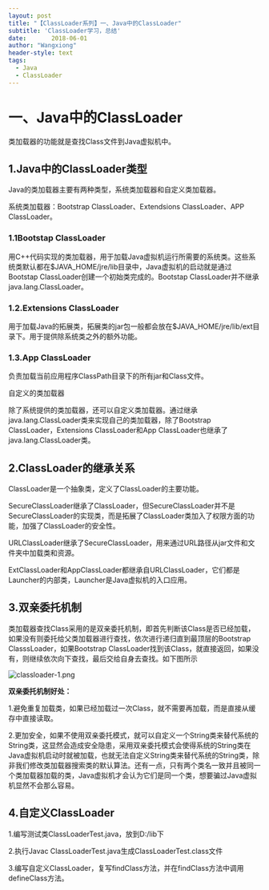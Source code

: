 ```yaml
---
layout: post
title: "【ClassLoader系列】一、Java中的ClassLoader"
subtitle: 'ClassLoader学习，总结'
date:       2018-06-01
author: "Wangxiong"
header-style: text
tags:
  - Java
  - ClassLoader
---
```


# 一、Java中的ClassLoader

类加载器的功能就是查找Class文件到Java虚拟机中。

## 1.Java中的ClassLoader类型

Java的类加载器主要有两种类型，系统类加载器和自定义类加载器。

系统类加载器：Bootstrap ClassLoader、Extendsions ClassLoader、APP ClassLoader。

### 1.1Bootstap ClassLoader

用C++代码实现的类加载器，用于加载Java虚拟机运行所需要的系统类。这些系统类默认都在$JAVA_HOME/jre/lib目录中，Java虚拟机的启动就是通过Bootstap ClassLoader创建一个初始类完成的。Bootstap ClassLoader并不继承java.lang.ClassLoader。

### 1.2.Extensions ClassLoader

用于加载Java的拓展类，拓展类的jar包一般都会放在$JAVA_HOME/jre/lib/ext目录下。用于提供除系统类之外的额外功能。

### 1.3.App ClassLoader

负责加载当前应用程序ClassPath目录下的所有jar和Class文件。

自定义的类加载器

除了系统提供的类加载器，还可以自定义类加载器。通过继承java.lang.ClassLoader类来实现自己的类加载器，除了Bootstrap ClassLoader，Extensions ClassLoader和App ClassLoader也继承了java.lang.ClassLoader类。

## 2.ClassLoader的继承关系

ClassLoader是一个抽象类，定义了ClassLoader的主要功能。

SecureClassLoader继承了ClassLoader，但SecureClassLoader并不是SecureClassLoader的实现类，而是拓展了ClassLoader类加入了权限方面的功能，加强了ClassLoader的安全性。

URLClassLoader继承了SecureClassLoader，用来通过URL路径从jar文件和文件夹中加载类和资源。

ExtClassLoader和AppClassLoader都继承自URLClassLoader，它们都是Launcher的内部类，Launcher是Java虚拟机的入口应用。

## 3.双亲委托机制

类加载器查找Class采用的是双亲委托机制，即首先判断该Class是否已经加载，如果没有则委托给父类加载器进行查找，依次进行递归直到最顶层的Bootstrap ClasssLoader，如果Bootstrap ClassLoader找到该Class，就直接返回，如果没有，则继续依次向下查找，最后交给自身去查找。如下图所示

![classloader-1.png](https://upload-images.jianshu.io/upload_images/10547376-81dff278cd367af2.png?imageMogr2/auto-orient/strip%7CimageView2/2/w/1240)

**双亲委托机制好处：**

1.避免重复加载类，如果已经加载过一次Class，就不需要再加载，而是直接从缓存中直接读取。

2.更加安全，如果不使用双亲委托模式，就可以自定义一个String类来替代系统的String类，这显然会造成安全隐患，采用双亲委托模式会使得系统的String类在Java虚拟机启动时就被加载，也就无法自定义String类来替代系统的String类，除非我们修改类加载器搜索类的默认算法。还有一点，只有两个类名一致并且被同一个类加载器加载的类，Java虚拟机才会认为它们是同一个类，想要骗过Java虚拟机显然不会那么容易。

## 4.自定义ClassLoader

1.编写测试类ClassLoaderTest.java，放到D:/lib下

2.执行Javac ClassLoaderTest.java生成ClassLoaderTest.class文件

3.编写自定义ClassLoader，复写findClass方法，并在findClass方法中调用defineClass方法。

